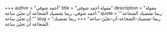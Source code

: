 +++
author = "أحمد شوقي"
title = "مقولة أحمد شوقي"
description = "مقولة أحمد شوقي: ربما تقتضيك الشجاعة أن تجبُنَ ساعة."
quote = '''ربما تقتضيك الشجاعة أن تجبُنَ ساعة.'''
slug = "ربما-تقتضيك-الشجاعة-أن-تجبُنَ-ساعة"
+++
ربما تقتضيك الشجاعة أن تجبُنَ ساعة.
